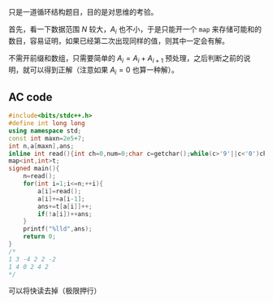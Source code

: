 只是一道循环结构题目，目的是对思维的考验。

首先，看一下数据范围 $N$ 较大，$A_i$ 也不小，于是只能开一个 `map` 来存储可能和的数目，容易证明，如果已经第二次出现同样的值，则其中一定会有解。

不需开前缀和数组，只需要简单的 $A_i=A_i+A_{i+1}$ 预处理，之后判断之前的说明，就可以得到正解（注意如果 $A_i=0$ 也算一种解）。

## AC code

```cpp
#include<bits/stdc++.h>
#define int long long
using namespace std;
const int maxn=2e5+7;
int n,a[maxn],ans;
inline int read(){int ch=0,num=0;char c=getchar();while(c>'9'||c<'0')ch|=(c=='-'),c=getchar();while(c>='0'&&c<='9')num=(num<<1)+(num<<3)+(c^48),c=getchar();if(ch)num=-num;return num;}
map<int,int>t;
signed main(){
	n=read();
	for(int i=1;i<=n;++i){
		a[i]=read();
		a[i]+=a[i-1];
		ans+=t[a[i]]++;
		if(!a[i])++ans;
	}
	printf("%lld",ans);
	return 0;
} 
/*
1 3 -4 2 2 -2
1 4 0 2 4 2
*/
```

可以将快读去掉（极限押行）